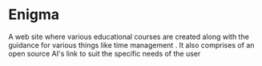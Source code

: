 # Enigma
A web site where various educational courses are created along with the guidance for various things like time management . 
It also comprises of an open source AI's link to suit the specific needs of the user
